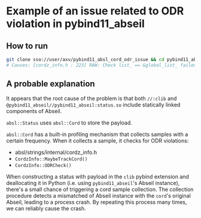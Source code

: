 # Example of an issue related to ODR violation in pybind11_abseil

## How to run

```bash
git clone sso://user/axv/pybind11_absl_cord_odr_issue && cd pybind11_absl_cord_odr_issue && bazel run :test
# Causes: [cordz_info.h : 223] RAW: Check list_ == &global_list_ failed: ODR violation in Cord
```

## A probable explanation

It appears that the root cause of the problem is that both `//:clib` and `@pybind11_abseil//pybind11_abseil:status.so` include statically linked components of Abseil.

`absl::Status` uses `absl::Cord` to store the payload.

`absl::Cord` has a built-in profiling mechanism that collects samples with a certain frequency. When it collects a sample, it checks for ODR violations:
  * absl/strings/internal/cordz_info.h
  * `CordzInfo::MaybeTrackCord()`
  * `CordzInfo::ODRCheck()`

When constructing a status with payload in the `clib` pybind extension and deallocating it in Python (i.e. using `pybind11_abseil`'s Abseil instance), there's a small chance of triggering a cord sample collection. The collection procedure detects a mismatched of Abseil instance with the `cord`'s original Abseil, leading to a process crash. By repeating this process many times, we can reliably cause the crash.
